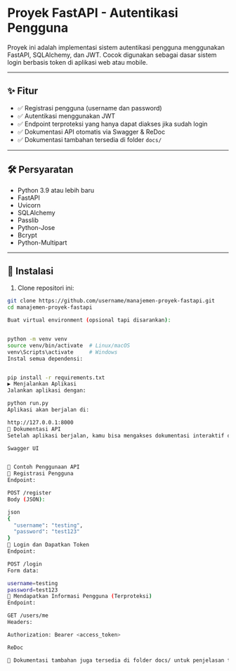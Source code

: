 # Proyek FastAPI - Autentikasi Pengguna

Proyek ini adalah implementasi sistem autentikasi pengguna menggunakan FastAPI, SQLAlchemy, dan JWT. Cocok digunakan sebagai dasar sistem login berbasis token di aplikasi web atau mobile.

---

## ✨ Fitur

- ✅ Registrasi pengguna (username dan password)
- ✅ Autentikasi menggunakan JWT
- ✅ Endpoint terproteksi yang hanya dapat diakses jika sudah login
- ✅ Dokumentasi API otomatis via Swagger & ReDoc
- ✅ Dokumentasi tambahan tersedia di folder `docs/`

---

## 🛠️ Persyaratan

- Python 3.9 atau lebih baru
- FastAPI
- Uvicorn
- SQLAlchemy
- Passlib
- Python-Jose
- Bcrypt
- Python-Multipart

---

## 🚀 Instalasi

1. Clone repositori ini:

```bash
git clone https://github.com/username/manajemen-proyek-fastapi.git
cd manajemen-proyek-fastapi

Buat virtual environment (opsional tapi disarankan):


python -m venv venv
source venv/bin/activate  # Linux/macOS
venv\Scripts\activate     # Windows
Instal semua dependensi:


pip install -r requirements.txt
▶️ Menjalankan Aplikasi
Jalankan aplikasi dengan:

python run.py
Aplikasi akan berjalan di:

http://127.0.0.1:8000
📘 Dokumentasi API
Setelah aplikasi berjalan, kamu bisa mengakses dokumentasi interaktif di:

Swagger UI


🧪 Contoh Penggunaan API
🔸 Registrasi Pengguna
Endpoint:

POST /register
Body (JSON):

json
{
  "username": "testing",
  "password": "test123"
}
🔸 Login dan Dapatkan Token
Endpoint:

POST /login
Form data:

username=testing
password=test123
🔸 Mendapatkan Informasi Pengguna (Terproteksi)
Endpoint:

GET /users/me
Headers:

Authorization: Bearer <access_token>

ReDoc

📁 Dokumentasi tambahan juga tersedia di folder docs/ untuk penjelasan teknis, struktur folder, dan contoh penggunaan lebih lanjut.